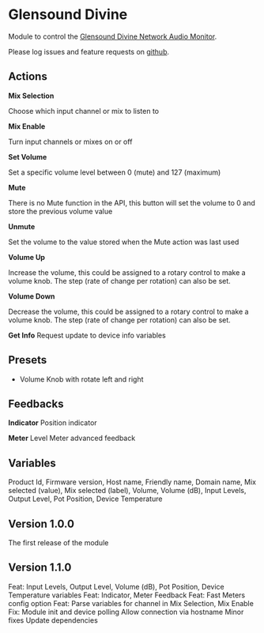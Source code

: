 # Glensound Divine

Module to control the [Glensound Divine Network Audio Monitor](https://www.glensound.co.uk/product-details/divine-617/).

Please log issues and feature requests on [github](https://github.com/bitfocus/companion-module-glensound-divine/issues).

## Actions

**Mix Selection**

Choose which input channel or mix to listen to

**Mix Enable**

Turn input channels or mixes on or off

**Set Volume**

Set a specific volume level between 0 (mute) and 127 (maximum)

**Mute**

There is no Mute function in the API, this button will set the volume to 0 and store the previous volume value

**Unmute**

Set the volume to the value stored when the Mute action was last used

**Volume Up**

Increase the volume, this could be assigned to a rotary control to make a volume knob. The step (rate of change per rotation) can also be set.

**Volume Down**

Decrease the volume, this could be assigned to a rotary control to make a volume knob. The step (rate of change per rotation) can also be set.

**Get Info**
Request update to device info variables

## Presets

- Volume Knob with rotate left and right

## Feedbacks

**Indicator**
Position indicator

**Meter**
Level Meter advanced feedback

## Variables

Product Id, Firmware version, Host name, Friendly name, Domain name, Mix selected (value), Mix selected (label), Volume, Volume (dB), Input Levels, Output Level, Pot Position, Device Temperature

## Version 1.0.0

The first release of the module

## Version 1.1.0

Feat: Input Levels, Output Level, Volume (dB), Pot Position, Device Temperature variables
Feat: Indicator, Meter Feedback
Feat: Fast Meters config option
Feat: Parse variables for channel in Mix Selection, Mix Enable
Fix: Module init and device polling
Allow connection via hostname
Minor fixes
Update dependencies
